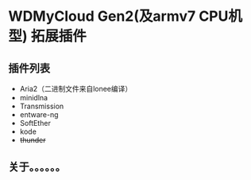 # WDMyCloud Gen2(及armv7 CPU机型) 拓展插件

## 插件列表
* Aria2（二进制文件来自lonee编译）
* minidlna
* Transmission
* entware-ng
* SoftEther
* kode
* ~~thunder~~

## 关于。。。。。。